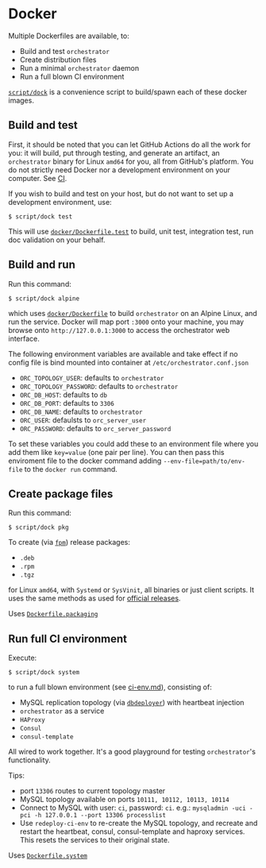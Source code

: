 # Docker

Multiple Dockerfiles are available, to:

- Build and test `orchestrator`
- Create distribution files
- Run a minimal `orchestrator` daemon
- Run a full blown CI environment

[`script/dock`](https://github.com/openark/orchestrator/blob/master/script/dock) is a convenience script to build/spawn each of these docker images.

## Build and test

First, it should be noted that you can let GitHub Actions do all the work for you: it will build, put through testing, and generate an artifact, an `orchestrator` binary for Linux `amd64` for you, all from GitHub's platform. You do not strictly need Docker nor a development environment on your computer. See [CI](ci.md).

If you wish to build and test on your host, but do not want to set up a development environment, use:
```shell
$ script/dock test
```

This will use [`docker/Dockerfile.test`](https://github.com/openark/orchestrator/blob/master/docker/Dockerfile.test) to build, unit test, integration test, run doc validation on your behalf.

## Build and run

Run this command:
```shell
$ script/dock alpine
```
which uses [`docker/Dockerfile`](https://github.com/openark/orchestrator/blob/master/docker/Dockerfile) to build `orchestrator` on an Alpine Linux, and run the service. Docker will map port `:3000` onto your machine, you may browse onto `http://127.0.0.1:3000` to access the orchestrator web interface.

The following environment variables are available and take effect if no config
file is bind mounted into container at `/etc/orchestrator.conf.json`

* `ORC_TOPOLOGY_USER`: defaults to `orchestrator`
* `ORC_TOPOLOGY_PASSWORD`: defaults to `orchestrator`
* `ORC_DB_HOST`: defaults to `db`
* `ORC_DB_PORT`: defaults to `3306`
* `ORC_DB_NAME`: defaults to `orchestrator`
* `ORC_USER`: defaulsts to `orc_server_user`
* `ORC_PASSWORD`: defaults to `orc_server_password`

To set these variables you could add these to an environment file where you add them like `key=value` (one pair per line). You can then pass this enviroment file to the docker command adding `--env-file=path/to/env-file` to the `docker run` command.

## Create package files

Run this command:
```shell
$ script/dock pkg
```
To create (via [`fpm`](https://fpm.readthedocs.io/en/latest/)) release packages:
- `.deb`
- `.rpm`
- `.tgz`

for Linux `amd64`, with `Systemd` or `SysVinit`, all binaries or just client scripts. It uses the same methods as used for [official releases](https://github.com/openark/orchestrator/releases).

Uses [`Dockerfile.packaging`](https://github.com/openark/orchestrator/blob/master/docker/Dockerfile.packaging)

## Run full CI environment

Execute:
```
$ script/dock system
```

to run a full blown environment (see [ci-env.md](ci-env.md)), consisting of:
- MySQL replication topology (via [`dbdeployer`](https://www.dbdeployer.com/)) with heartbeat injection
- `orchestrator` as a service
- `HAProxy`
- `Consul`
- `consul-template`

All wired to work together. It's a good playground for testing `orchestrator`'s functionality.

Tips:

- port `13306` routes to current topology master
- MySQL topology available on ports `10111, 10112, 10113, 10114`
- Connect to MySQL with user: `ci`, password: `ci`. e.g.:
  `mysqladmin -uci -pci -h 127.0.0.1 --port 13306 processlist`
- Use `redeploy-ci-env` to re-create the MySQL topology, and recreate and restart the heartbeat, consul, consul-template and haproxy services. This resets the services to their original state.

Uses [`Dockerfile.system`](https://github.com/openark/orchestrator/blob/master/docker/Dockerfile.system)
